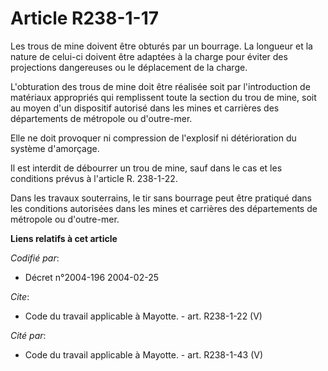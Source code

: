 # Article R238-1-17

Les trous de mine doivent être obturés par un bourrage. La longueur et la nature de celui-ci doivent être adaptées à la
charge pour éviter des projections dangereuses ou le déplacement de la charge. 

L'obturation des trous de mine doit être réalisée soit par l'introduction de matériaux appropriés qui remplissent toute la
section du trou de mine, soit au moyen d'un dispositif autorisé dans les mines et carrières des départements de métropole ou
d'outre-mer. 

Elle ne doit provoquer ni compression de l'explosif ni détérioration du système d'amorçage. 

Il est interdit de débourrer un trou de mine, sauf dans le cas et les conditions prévus à l'article R. 238-1-22. 

Dans les travaux souterrains, le tir sans bourrage peut être pratiqué dans les conditions autorisées dans les mines et
carrières des départements de métropole ou d'outre-mer.

**Liens relatifs à cet article**

_Codifié par_:

  - Décret n°2004-196 2004-02-25

_Cite_:

  - Code du travail applicable à Mayotte. - art. R238-1-22 (V)

_Cité par_:

  - Code du travail applicable à Mayotte. - art. R238-1-43 (V)

